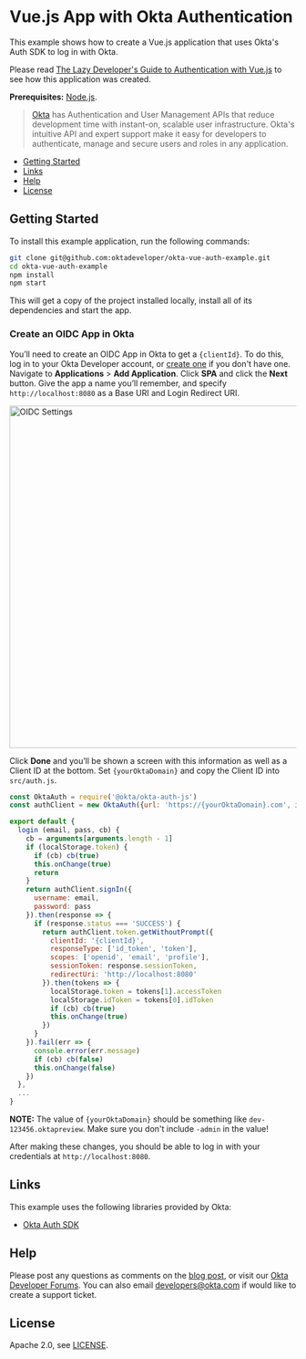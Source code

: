 # Vue.js App with Okta Authentication

This example shows how to create a Vue.js application that uses Okta's Auth SDK to log in with Okta.

Please read [The Lazy Developer's Guide to Authentication with Vue.js](https://developer.okta.com/blog/2017/09/14/lazy-developers-guide-to-auth-with-vue) to see how this application was created.

**Prerequisites:** [Node.js](https://nodejs.org/).

> [Okta](https://developer.okta.com/) has Authentication and User Management APIs that reduce development time with instant-on, scalable user infrastructure. Okta's intuitive API and expert support make it easy for developers to authenticate, manage and secure users and roles in any application.

* [Getting Started](#getting-started)
* [Links](#links)
* [Help](#help)
* [License](#license)

## Getting Started

To install this example application, run the following commands:

```bash
git clone git@github.com:oktadeveloper/okta-vue-auth-example.git
cd okta-vue-auth-example
npm install
npm start
```

This will get a copy of the project installed locally, install all of its dependencies and start the app.

### Create an OIDC App in Okta

You’ll need to create an OIDC App in Okta to get a `{clientId}`. To do this, log in to your Okta Developer account, or [create one](https://developer.okta.com/signup/) if you don't have one.  Navigate to **Applications** > **Add Application**. Click **SPA** and click the **Next** button. Give the app a name you’ll remember, and specify `http://localhost:8080` as a Base URI and Login Redirect URI.

<img src="https://developer.okta.com/assets/blog/vue-auth-sdk/oidc-settings-d4d35063103b8a2f5dff3290a8b7bc6190854f07c78b192019b9ca1143c25e98.png" alt="OIDC Settings" width="600"/>

Click **Done** and you’ll be shown a screen with this information as well as a Client ID at the bottom. Set `{yourOktaDomain}` and copy the Client ID into `src/auth.js`.

```javascript
const OktaAuth = require('@okta/okta-auth-js')
const authClient = new OktaAuth({url: 'https://{yourOktaDomain}.com', issuer: 'default'})

export default {
  login (email, pass, cb) {
    cb = arguments[arguments.length - 1]
    if (localStorage.token) {
      if (cb) cb(true)
      this.onChange(true)
      return
    }
    return authClient.signIn({
      username: email,
      password: pass
    }).then(response => {
      if (response.status === 'SUCCESS') {
        return authClient.token.getWithoutPrompt({
          clientId: '{clientId}',
          responseType: ['id_token', 'token'],
          scopes: ['openid', 'email', 'profile'],
          sessionToken: response.sessionToken,
          redirectUri: 'http://localhost:8080'
        }).then(tokens => {
          localStorage.token = tokens[1].accessToken
          localStorage.idToken = tokens[0].idToken
          if (cb) cb(true)
          this.onChange(true)
        })
      }
    }).fail(err => {
      console.error(err.message)
      if (cb) cb(false)
      this.onChange(false)
    })
  },
  ...
}
```

**NOTE:** The value of `{yourOktaDomain}` should be something like `dev-123456.oktapreview`. Make sure you don't include `-admin` in the value!

After making these changes, you should be able to log in with your credentials at `http://localhost:8080`.

## Links

This example uses the following libraries provided by Okta:

* [Okta Auth SDK](https://github.com/okta/okta-auth-js)

## Help

Please post any questions as comments on the [blog post](https://developer.okta.com/blog/2017/09/14/lazy-developers-guide-to-auth-with-vue), or visit our [Okta Developer Forums](https://devforum.okta.com/). You can also email developers@okta.com if would like to create a support ticket.

## License

Apache 2.0, see [LICENSE](LICENSE).
